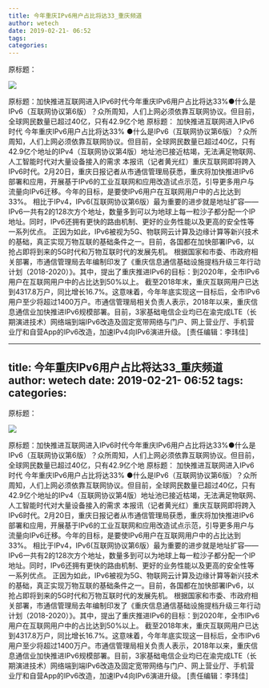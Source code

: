 ```yaml
---
title: 今年重庆IPv6用户占比将达33_重庆频道
author: wetech
date: 2019-02-21- 06:52
tags: 
categories: 
---
```

原标题：
<!-- more -->
                
<img align="center" border="0" src="http://p2.ifengimg.com/a/2016/0810/204c433878d5cf9size1_w16_h16.png" />
                
            
原标题：加快推进互联网进入IPv6时代今年重庆IPv6用户占比将达33%●什么是IPv6（互联网协议第6版）？众所周知，人们上网必须依靠互联网协议。但目前，全球网民数量已超过40亿，只有42.9亿个地
原标题：
加快推进互联网进入IPv6时代
今年重庆IPv6用户占比将达33%
●什么是IPv6（互联网协议第6版）？众所周知，人们上网必须依靠互联网协议。但目前，全球网民数量已超过40亿，只有42.9亿个地址的IPv4（互联网协议第4版）地址池已接近枯竭，无法满足物联网、人工智能时代对大量设备接入的需求
本报讯（记者黄光红）重庆互联网即将跨入IPv6时代。2月20日，重庆日报记者从市通信管理局获悉，重庆将加快推进IPv6部署和应用，开展基于IPv6的工业互联网和应用改造试点示范，引导更多用户与流量向IPv6迁移。今年的目标，是要使IPv6用户在互联网用户中的占比达到33%。
相比于IPv4，IPv6(互联网协议第6版）最为重要的进步就是地址扩容——IPv6一共有2的128次方个地址，数量多到可以为地球上每一粒沙子都分配一个IP地址。同时，IPv6还拥有更快的路由机制、更好的业务性能以及更高的安全性等一系列优点。
正因为如此，IPv6被视为5G、物联网云计算及边缘计算等新兴技术的基础，真正实现万物互联的基础条件之一。目前，各国都在加快部署IPv6，以抢占即将到来的5G时代和万物互联时代的发展先机。
根据国家和市委、市政府相关部署，市通信管理局去年编制印发了《重庆信息通信基础设施提档升级三年行动计划（2018-2020）》。其中，提出了重庆推进IPv6的目标：到2020年，全市IPv6用户在互联网用户中的占比达到50%以上。
截至2018年末，重庆互联网用户已达到4317.8万户，同比增长16.7%。这意味着，今年年底实现这一目标后，全市IPv6用户至少将超过1400万户。市通信管理局相关负责人表示，2018年以来，重庆信息通信业加快推进IPv6规模部署。目前，3家基础电信企业均已在渝完成LTE（长期演进技术）网络端到端IPv6改造及固定宽带网络与门户、网上营业厅、手机营业厅和自营App的IPv6改造，加速IPv4向IPv6演进升级。
[责任编辑：李玮佳]
            
---
title: 今年重庆IPv6用户占比将达33_重庆频道
author: wetech
date: 2019-02-21- 06:52
tags: 
categories: 
---
原标题：
<!-- more -->
                
<img align="center" border="0" src="http://p2.ifengimg.com/a/2016/0810/204c433878d5cf9size1_w16_h16.png" />
                
            
原标题：加快推进互联网进入IPv6时代今年重庆IPv6用户占比将达33%●什么是IPv6（互联网协议第6版）？众所周知，人们上网必须依靠互联网协议。但目前，全球网民数量已超过40亿，只有42.9亿个地
原标题：
加快推进互联网进入IPv6时代
今年重庆IPv6用户占比将达33%
●什么是IPv6（互联网协议第6版）？众所周知，人们上网必须依靠互联网协议。但目前，全球网民数量已超过40亿，只有42.9亿个地址的IPv4（互联网协议第4版）地址池已接近枯竭，无法满足物联网、人工智能时代对大量设备接入的需求
本报讯（记者黄光红）重庆互联网即将跨入IPv6时代。2月20日，重庆日报记者从市通信管理局获悉，重庆将加快推进IPv6部署和应用，开展基于IPv6的工业互联网和应用改造试点示范，引导更多用户与流量向IPv6迁移。今年的目标，是要使IPv6用户在互联网用户中的占比达到33%。
相比于IPv4，IPv6(互联网协议第6版）最为重要的进步就是地址扩容——IPv6一共有2的128次方个地址，数量多到可以为地球上每一粒沙子都分配一个IP地址。同时，IPv6还拥有更快的路由机制、更好的业务性能以及更高的安全性等一系列优点。
正因为如此，IPv6被视为5G、物联网云计算及边缘计算等新兴技术的基础，真正实现万物互联的基础条件之一。目前，各国都在加快部署IPv6，以抢占即将到来的5G时代和万物互联时代的发展先机。
根据国家和市委、市政府相关部署，市通信管理局去年编制印发了《重庆信息通信基础设施提档升级三年行动计划（2018-2020）》。其中，提出了重庆推进IPv6的目标：到2020年，全市IPv6用户在互联网用户中的占比达到50%以上。
截至2018年末，重庆互联网用户已达到4317.8万户，同比增长16.7%。这意味着，今年年底实现这一目标后，全市IPv6用户至少将超过1400万户。市通信管理局相关负责人表示，2018年以来，重庆信息通信业加快推进IPv6规模部署。目前，3家基础电信企业均已在渝完成LTE（长期演进技术）网络端到端IPv6改造及固定宽带网络与门户、网上营业厅、手机营业厅和自营App的IPv6改造，加速IPv4向IPv6演进升级。
[责任编辑：李玮佳]
            
